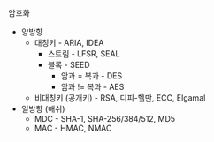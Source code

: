 암호화
- 양방향
	- 대칭키 - ARIA, IDEA
		- 스트림 - LFSR, SEAL
		- 블록 - SEED
			- 암과 = 복과 - DES
			- 암과 != 복과 - AES
	- 비대칭키 (공개키) - RSA, 디피-헬만, ECC, Elgamal
- 일방향 (해쉬)
	- MDC - SHA-1, SHA-256/384/512, MD5
	- MAC - HMAC, NMAC

